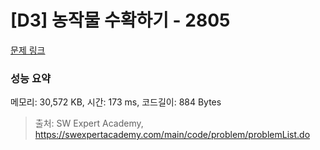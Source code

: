# [D3] 농작물 수확하기 - 2805 

[문제 링크](https://swexpertacademy.com/main/code/problem/problemDetail.do?contestProbId=AV7GLXqKAWYDFAXB) 

### 성능 요약

메모리: 30,572 KB, 시간: 173 ms, 코드길이: 884 Bytes



> 출처: SW Expert Academy, https://swexpertacademy.com/main/code/problem/problemList.do